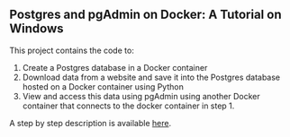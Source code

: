 ## Postgres and pgAdmin on Docker: A Tutorial on Windows

This project contains the code to:
1. Create a Postgres database in a Docker container
2. Download data from a website and save it into the Postgres database hosted on a Docker container using Python
3. View and access this data using pgAdmin using another Docker container that connects to the docker container in step 1.

A step by step description is available [here](https://sonurjacob.medium.com/postgres-and-pgadmin-on-docker-a-tutorial-on-windows-a50db5f3719e).

